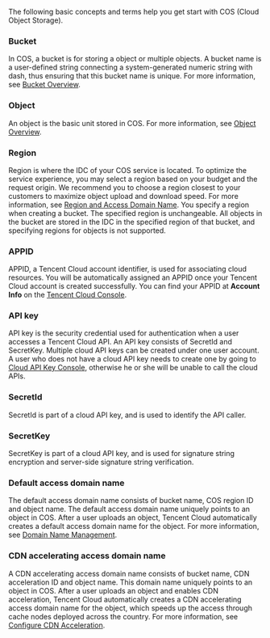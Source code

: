 The following basic concepts and terms help you get start with COS (Cloud Object Storage).
### Bucket
In COS, a bucket is for storing a object or multiple objects. A bucket name is a user-defined string connecting a system-generated numeric string with dash, thus ensuring that this bucket name is unique. For more information, see [Bucket Overview](/document/product/436/13312).
### Object
An object is the basic unit stored in COS. For more information, see [Object Overview](/document/product/436/13324).
### Region
Region is where the IDC of your COS service is located. To optimize the service experience, you may select a region based on your budget and the request origin. We recommend you to choose a region closest to your customers to maximize object upload and download speed. For more information, see [Region and Access Domain Name](/document/product/436/6224).
You specify a region when creating a bucket. The specified region is unchangeable. All objects in the bucket are stored in the IDC in the specified region of that bucket, and specifying regions for objects is not supported.
### APPID
APPID, a Tencent Cloud account identifier, is used for associating cloud resources. You will be automatically assigned an APPID once your Tencent Cloud account is created successfully. You can find your APPID at **Account Info** on the [Tencent Cloud Console](https://console.cloud.tencent.com/developer).
### API key
API key is the security credential used for authentication when a user accesses a Tencent Cloud API. An API key consists of SecretId and SecretKey. Multiple cloud API keys can be created under one user account. A user who does not have a cloud API key needs to create one by going to [Cloud API Key Console](https://console.cloud.tencent.com/capi), otherwise he or she will be unable to call the cloud APIs.
### SecretId 
SecretId is part of a cloud API key, and is used to identify the API caller.
### SecretKey
SecretKey is part of a cloud API key, and is used for signature string encryption and server-side signature string verification.
### Default access domain name
The default access domain name consists of bucket name, COS region ID and object name. The default access domain name uniquely points to an object in COS. After a user uploads an object, Tencent Cloud automatically creates a default access domain name for the object. For more information, see [Domain Name Management](/document/product/436/13396).
### CDN accelerating access domain name
A CDN accelerating access domain name consists of bucket name, CDN acceleration ID and object name. This domain name uniquely points to an object in COS. After a user uploads an object and enables CDN acceleration, Tencent Cloud automatically creates a CDN accelerating access domain name for the object, which speeds up the access through cache nodes deployed across the country. For more information, see [Configure CDN Acceleration](https://cloud.tencent.com/document/product/436/18424).

